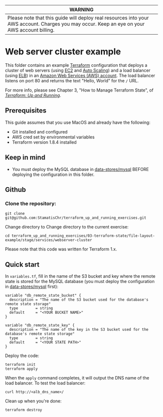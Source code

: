 | WARNING                          | 
|------------------------------------------|
| Please note that this guide will deploy real resources into your AWS account. Charges you may occur.  Keep an eye on your AWS account billing.


# Web server cluster example

This folder contains an example [Terraform](https://www.terraform.io/) configuration that deploys a cluster of web servers 
(using [EC2](https://aws.amazon.com/ec2/) and [Auto Scaling](https://aws.amazon.com/autoscaling/)) and a load balancer
(using [ELB](https://aws.amazon.com/elasticloadbalancing/)) in an [Amazon Web Services (AWS) 
account](http://aws.amazon.com/). The load balancer listens on port 80 and returns the text "Hello, World" for the 
`/` URL.

For more info, please see Chapter 3, "How to Manage Terraform State", of 
*[Terraform: Up and Running](http://www.terraformupandrunning.com)*.

## Prerequisites


This guide assumes that you use MacOS and already have the following:

- Git installed and configured 
- AWS cred set by environmental variables
- Terraform version 1.8.4 installed

## Keep in mind
- You must deploy the MySQL database in [data-stores/mysql](../../data-stores/mysql) BEFORE deploying the
  configuration in this folder.

## Github

### Clone the repository:
```
git clone git@github.com:StamatisChr/terraform_up_and_running_exercises.git
```

Change directory to Change directory to the current exercise:
```
cd terraform_up_and_running_exercises/03-terraform-state/file-layout-example/stage/services/webserver-cluster
```


Please note that this code was written for Terraform 1.x.

## Quick start

In `variables.tf`, fill in the name of the S3 bucket and key where the remote state is stored for the MySQL database
(you must deploy the configuration in [data-stores/mysql](../../data-stores/mysql) first):

```hcl
variable "db_remote_state_bucket" {
  description = "The name of the S3 bucket used for the database's remote state storage"
  type        = string
  default     = "<YOUR BUCKET NAME>"
}

variable "db_remote_state_key" {
  description = "The name of the key in the S3 bucket used for the database's remote state storage"
  type        = string
  default     = "<YOUR STATE PATH>"
}
```

Deploy the code:

```
terraform init
terraform apply
```

When the `apply` command completes, it will output the DNS name of the load balancer. To test the load balancer:

```
curl http://<alb_dns_name>/
```

Clean up when you're done:

```
terraform destroy
```